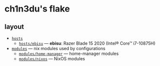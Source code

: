 # ch1n3du's flake

## layout
- [`hosts`](./hosts/) 
    + [`hosts/ebisu`](./hosts/) — **ebisu**: Razer Blade 15 2020 (Intel® Core™ i7-10875H)
- [`modules`](./modules/) — nix modules used by configurations
    + [`modules/home-manager`](./modules/home-manager/) — home-manager modules
    + [`modules/nixos`](./modules/nixos/) — NixOS modules